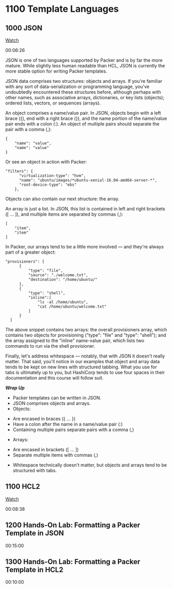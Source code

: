 # 1100 Template Languages

## 1000 JSON 
[Watch](https://linuxacademy.com/cp/courses/lesson/course/6825/lesson/1/module/612)

00:06:26

JSON is one of two languages supported by Packer and is by far the more mature. While slightly less human readable than HCL, JSON is currently the more stable option for writing Packer templates.

JSON data comprises two structures: objects and arrays. If you're familiar with any sort of data-serialization or programming language, you've undoubtedly encountered these structures before, although perhaps with other names, such as associative arrays, dictionaries, or key lists (objects); ordered lists, vectors, or sequences (arrays).

An object comprises a name/value pair. In JSON, objects begin with a left brace ({), end with a right brace (}), and the name portion of the name/value pair ends with a colon (:). An object of multiple pairs should separate the pair with a comma (,):

```
{
    "name": "value",
    "name": "value"
}
```

Or see an object in action with Packer:

```
"filters": {
      "virtualization-type": "hvm",
      "name": "ubuntu/images/*ubuntu-xenial-16.04-amd64-server-*",
      "root-device-type": "ebs"
    },
```

Objects can also contain our next structure: the array.

An array is just a list. In JSON, this list is contained in left and right brackets ([ ... ]), and multiple items are separated by commas (,):

```
[
    "item",
    "item"
]
```

In Packer, our arrays tend to be a little more involved — and they're always part of a greater object:

```
"provisioners": [
      {
          "type": "file",
          "source": "./welcome.txt",
          "destination": "/home/ubuntu/"
      },
      {
          "type": "shell",
          "inline":[
              "ls -al /home/ubuntu",
              "cat /home/ubuntu/welcome.txt"
          ]
      }
  ]
```

The above snippet contains two arrays: the overall provisioners array, which contains two objects for provisioning ("type": "file" and "type": "shell"); and the array assigned to the "inline" name-value pair, which lists two commands to run via the shell provisioner.

Finally, let's address whitespace — notably, that with JSON it doesn't really matter. That said, you'll notice in our examples that object and array data tends to be kept on new lines with structured tabbing. What you use for tabs is ultimately up to you, but HashiCorp tends to use four spaces in their documentation and this course will follow suit.

***Wrap Up***
- Packer templates can be written in JSON.
- JSON comprises objects and arrays.
- Objects:
* Are encased in braces ({ ... })
* Have a colon after the name in a name/value pair (:)
* Containing multiple pairs separate pairs with a comma (,)
- Arrays:
* Are encased in brackets ([ ... ])
* Separate multiple items with commas (,)
- Whitespace technically doesn't matter, but objects and arrays tend to be structured with tabs.

## 1100 HCL2 
[Watch]()

00:08:38

## 1200 Hands-On Lab: Formatting a Packer Template in JSON 

00:15:00

## 1300 Hands-On Lab: Formatting a Packer Template in HCL2 

00:10:00

